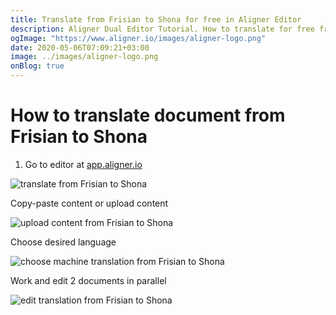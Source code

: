 ```yaml
---
title: Translate from Frisian to Shona for free in Aligner Editor
description: Aligner Dual Editor Tutorial. How to translate for free from Frisian to Shona. Aligner is multilingual document management platform. 
ogImage: "https://www.aligner.io/images/aligner-logo.png"
date: 2020-05-06T07:09:21+03:00
image: ../images/aligner-logo.png
onBlog: true
---
```


# How to translate document from Frisian to Shona

1. Go to editor at [app.aligner.io](https://app.aligner.io "Aligner App web page")

![translate from Frisian to Shona](../aligner-blank-editor.png "translate from Frisian to Shona")

Copy-paste content or upload content

![upload content from Frisian to Shona](../aligner-uploaded-document.png "upload content from Frisian to Shona")

Choose desired language

![choose machine translation from Frisian to Shona](../aligner-language-dropdown.png "choose machine translation from Frisian to Shona")

Work and edit 2 documents in parallel

![edit translation from Frisian to Shona](../aligner-double-sitded-editor.png "edit translation from Frisian to Shona")

